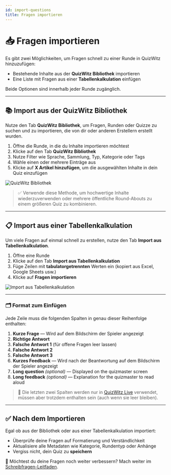 ```yaml
---
id: import-questions
title: Fragen importieren
---
```


# 📥 Fragen importieren

Es gibt zwei Möglichkeiten, um Fragen schnell zu einer Runde in QuizWitz hinzuzufügen:

- Bestehende Inhalte aus der **QuizWitz Bibliothek** importieren
- Eine Liste mit Fragen aus einer **Tabellenkalkulation** einfügen

Beide Optionen sind innerhalb jeder Runde zugänglich.

---

## 📚 Import aus der QuizWitz Bibliothek

Nutze den Tab **QuizWitz Bibliothek**, um Fragen, Runden oder Quizze zu suchen und zu importieren, die von dir oder anderen Erstellern erstellt wurden.

1. Öffne die Runde, in die du Inhalte importieren möchtest
2. Klicke auf den Tab **QuizWitz Bibliothek**
3. Nutze Filter wie Sprache, Sammlung, Typ, Kategorie oder Tags
4. Wähle einen oder mehrere Einträge aus
5. Klicke auf **X Artikel hinzufügen**, um die ausgewählten Inhalte in dein Quiz einzufügen

![QuizWitz Bibliothek](/images/import/import-from-quizwitz.png)

> ✅ Verwende diese Methode, um hochwertige Inhalte wiederzuverwenden oder mehrere öffentliche Round-Abouts zu einem größeren Quiz zu kombinieren.

---

## 📋 Import aus einer Tabellenkalkulation

Um viele Fragen auf einmal schnell zu erstellen, nutze den Tab **Import aus Tabellenkalkulation**.

1. Öffne eine Runde
2. Klicke auf den Tab **Import aus Tabellenkalkulation**
3. Füge Zeilen mit **tabulatorgetrennten** Werten ein (kopiert aus Excel, Google Sheets usw.)
4. Klicke auf **Fragen importieren**

![Import aus Tabellenkalkulation](/images/import/import-from-spreadsheet.png)

---

### 🗂️ Format zum Einfügen

Jede Zeile muss die folgenden Spalten in genau dieser Reihenfolge enthalten:

1. **Kurze Frage** — Wird auf dem Bildschirm der Spieler angezeigt
2. **Richtige Antwort**
3. **Falsche Antwort 1** (für offene Fragen leer lassen)
4. **Falsche Antwort 2**
5. **Falsche Antwort 3**
6. **Kurzes Feedback** — Wird nach der Beantwortung auf dem Bildschirm der Spieler angezeigt
7. **Long question** _(optional)_ — Displayed on the quizmaster screen
8. **Long feedback** _(optional)_ — Explanation for the quizmaster to read aloud

> 📌 Die letzten zwei Spalten werden nur in [QuizWitz Live](../quizmaster/001-introduction.md) verwendet, müssen aber trotzdem enthalten sein (auch wenn sie leer bleiben).

---

## ✅ Nach dem Importieren

Egal ob aus der Bibliothek oder aus einer Tabellenkalkulation importiert:

- Überprüfe deine Fragen auf Formatierung und Verständlichkeit
- Aktualisiere alle Metadaten wie Kategorie, Rundentyp oder Anhänge
- Vergiss nicht, dein Quiz zu **speichern**

📘 Möchtest du deine Fragen noch weiter verbessern? Mach weiter im [Schreibfragen-Leitfaden](../editor/005-writing-questions.md).
